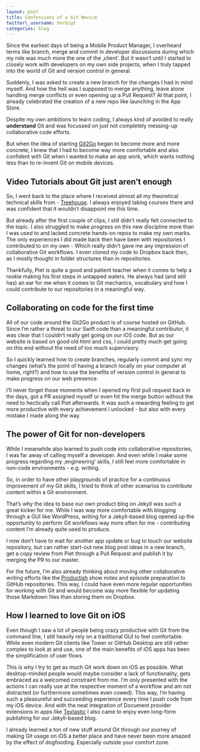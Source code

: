 ```yaml
---
layout: post
title: Confessions of a Git Novice
twitter\_username: herbigt
categories: blog
---
```


Since the earliest days of being a Mobile Product Manager, I overheard terms like branch, merge and commit in developer discussions during which my role was much more the one of the ‚client’.  But it wasn’t until I started to closely work with developers on my own side projects, when I truly tapped into the world of Git and version control in general. 

Suddenly, I was asked to create a new branch for the changes I had in mind myself. And how the hell was I supposed to merge anything, leave alone handling merge conflicts or even opening up a Pull Request? At that point, I already celebrated the creation of a new repo like launching in the App Store.

Despite my own ambitions to learn coding, I always kind of avoided to really **understand** Git and was focussed on just not completely messing-up collaborative code efforts.  

But when the idea of starting [Git2Go][1] began to become more and more concrete, I knew that I had to become way more comfortable and also confident with Git when I wanted to make an app work, which wants nothing less than to re-invent Git on mobile devices.

## Video Tutorials about Git just aren’t enough
So, I went back to the place where I received almost all my theoretical technical skills from - [Treehouse][2]. I always enjoyed taking courses there and was confident that it wouldn’t disappoint me this time.  

But already after the first couple of clips, I still didn’t really felt connected to the topic. I also struggled to make progress on this new discipline more than I was used to and lacked concrete hands-on repos to make my own marks. 
The only experiences I did made back then have been with repositories I contributed to on my own - Which really didn’t gave me any impression of collaborative Git workflows. I even cloned my code to Dropbox back then, as I mostly thought in folder structures than in repositories.

Thankfully, Piet is quite a good and patient teacher when it comes to help a rookie making his first steps in untapped waters. He always had (and still has) an ear for me when it comes to Git mechanics, vocabulary and how I could contribute to our repositories in a meaningful way.

## Collaborating on code for the first time
All of our code around the Git2Go product is of course hosted on GitHub. Since I’m rather a threat to our Swift code than a meaningful contributor, it was clear that I couldn’t really get going on our iOS code. But as our website is based on good old html and css, I could pretty much get going on this end without the need of too much supervisory. 

So I quickly learned how to create branches, regularly commit and sync my changes (what’s the point of having a branch locally on your computer at home, right?) and how to use the benefits of version control in general to make progress on our web presence.

I’ll never forget those moments when I opened my first pull request back in the days, got a PR assigned myself or even hit the merge button without the need to hectically call Piet afterwards. It was such a rewarding feeling to get more productive with every achievement I unlocked - but also with every mistake I made along the way.

## The power of Git for non-developers
While I meanwhile also learned to push code into collaborative repositories, I was far away of calling myself a developer. And even while I make some progress regarding my ‚engineering‘ skills, I still feel more comfortable in non-code environments - e.g. writing.  

So, in order to have other playgrounds of practice for a continuous improvement of my Git skills, I tried to think of other scenarios to contribute content within a Git environment.

That’s why the idea to base our own product blog on Jekyll was such a great kicker for me. While I was way more comfortable with blogging through a GUI like WordPress, writing for a Jekyll-based blog opened up the opportunity to perform Git workflows way more often for me - contributing content I’m already quite used to produce.

I now don’t have to wait for another app update or bug to touch our website repository, but can rather start-out new blog post ideas in a new branch, get a copy review from Piet through a Pull Request and publish it by merging the PR to our master.

For the future, I’m also already thinking about moving other collaborative writing efforts like the [Productish][3] show notes and episode preparation to GitHub repositories. This way, I could have even more regular opportunities for working with Git and would become way more flexible for updating those Markdown files than storing them on Dropbox.

## How I learned to love Git on iOS
Even though I saw a lot of people being crazy productive with Git from the command line, I still heavily rely on a traditional GUI to feel comfortable. While even modern Git clients like Tower or GitHub Desktop are still rather complex to look at and use, one of the main benefits of iOS apps has been the simplification of user flows.

This is why I try to get as much Git work down on iOS as possible. What desktop-minded people would maybe consider a lack of functionality, gets embraced as a welcomed constraint from me. 
I’m only presented with the actions I can really use at the respective moment of a workflow and am not distracted (or furthermore sometimes even cowed). This way, I’m having such a pleasureful and succeeding experience every time I push code from my iOS device. 
And with the neat integration of Document provider extensions in apps like [Textastic][4] I also came to enjoy even long-form publishing for our Jekyll-based blog.

I already learned a ton of new stuff around Git through our journey of making Git usage on iOS a better place and have never been more amazed by the effect of dogfooding. Especially outside your comfort zone.

[1]:	https://itunes.apple.com/us/app/git2go-git-client-you-always/id963577401?mt=8
[2]:	https://teamtreehouse.com
[3]:	http://productish.com
[4]:	http://www.textasticapp.com